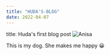 ```yaml
---
title: "HUDA'S-BLOG"
date: 2022-04-07
---
```


title: Huda's first blog post
![Anisa](https://bit.ly/anisadoodle)

This is my dog. She makes me happy :grinning:


